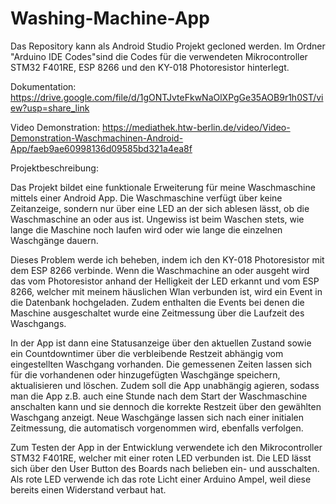 # Washing-Machine-App

Das Repository kann als Android Studio Projekt gecloned werden. Im Ordner "Arduino IDE Codes"sind die Codes für die verwendeten Mikrocontroller STM32 F401RE, ESP 8266 und den KY-018 Photoresistor hinterlegt. 

Dokumentation: https://drive.google.com/file/d/1gONTJvteFkwNaOlXPgGe35AOB9r1h0ST/view?usp=share_link

Video Demonstration: https://mediathek.htw-berlin.de/video/Video-Demonstration-Waschmachinen-Android-App/faeb9ae60998136d09585bd321a4ea8f

Projektbeschreibung: 

Das Projekt bildet eine funktionale Erweiterung für meine Waschmaschine mittels einer Android App. 
Die Waschmaschine verfügt über keine Zeitanzeige, sondern nur über eine LED an der sich ablesen 
lässt, ob die Waschmaschine an oder aus ist. Ungewiss ist beim Waschen stets, wie lange die 
Maschine noch laufen wird oder wie lange die einzelnen Waschgänge dauern.

Dieses Problem werde ich beheben, indem ich den KY-018 Photoresistor mit dem ESP 8266 verbinde.
Wenn die Waschmachine an oder ausgeht wird das vom Photoresistor anhand der Helligkeit der LED 
erkannt und vom ESP 8266, welcher mit meinem häuslichen Wlan verbunden ist, wird ein Event in 
die Datenbank hochgeladen. Zudem enthalten die Events bei denen die Maschine ausgeschaltet 
wurde eine Zeitmessung über die Laufzeit des Waschgangs.

In der App ist dann eine Statusanzeige über den aktuellen Zustand sowie ein Countdowntimer über 
die verbleibende Restzeit abhängig vom eingestellten Waschgang vorhanden. Die gemessenen Zeiten 
lassen sich für die vorhandenen oder hinzugefügten Waschgänge speichern, aktualisieren und 
löschen. Zudem soll die App unabhängig agieren, sodass man die App z.B. auch eine Stunde nach 
dem Start der Waschmaschine anschalten kann und sie dennoch die korrekte Restzeit über den 
gewählten Waschgang anzeigt. Neue Waschgänge lassen sich nach einer initialen Zeitmessung, die 
automatisch vorgenommen wird, ebenfalls verfolgen.

Zum Testen der App in der Entwicklung verwendete ich den Mikrocontroller STM32 F401RE, welcher 
mit einer roten LED verbunden ist. Die LED lässt sich über den User Button des Boards nach belieben 
ein- und ausschalten. Als rote LED verwende ich das rote Licht einer Arduino Ampel, weil diese 
bereits einen Widerstand verbaut hat.


